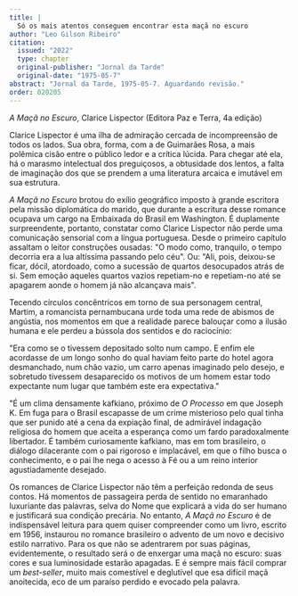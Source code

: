 ```yaml
---
title: |
  Só os mais atentos conseguem encontrar esta maçã no escuro
author: "Leo Gilson Ribeiro"
citation:
  issued: "2022"
  type: chapter
  original-publisher: "Jornal da Tarde"
  original-date: "1975-05-7"
abstract: "Jornal da Tarde, 1975-05-7. Aguardando revisão."
order: 020205
---
```


*A Maçã no Escuro*, Clarice Lispector (Editora Paz e Terra, 4a edição)

Clarice Lispector é uma ilha de admiração cercada de incompreensão de todos os lados. Sua obra, forma, com a de Guimarães Rosa, a mais polêmica cisão entre o público ledor e a crítica lúcida. Para chegar até ela, há o marasmo intelectual dos preguiçosos, a obtusidade dos lentos, a falta de imaginação dos que se prendem a uma literatura arcaica e imutável em sua estrutura.

*A Maçã no Escuro* brotou do exílio geográfico imposto à grande escritora pela missão diplomática do marido, que durante a escritura desse romance ocupava um cargo na Embaixada do Brasil em Washington. É duplamente surpreendente, portanto, constatar como Clarice Lispector não perde uma comunicação sensorial com a língua portuguesa. Desde o primeiro capítulo assaltam o leitor construções ousadas: "O modo como, tranquilo, o tempo decorria era a lua altíssima passando pelo céu". Ou: "Ali, pois, deixou-se ficar, dócil, atordoado, como a sucessão de quartos desocupados atrás de si. Sem emoção aqueles quartos vazios repetiam-no e repetiam-no até se apagarem aonde o homem já não alcançava mais".

Tecendo círculos concêntricos em torno de sua personagem central, Martim, a romancista pernambucana urde toda uma rede de abismos de angústia, nos momentos em que a realidade parece balouçar como a ilusão humana e ele perdeu a bússola dos sentidos e do raciocínio:

"Era como se o tivessem depositado solto num campo. E enfim ele acordasse de um longo sonho do qual haviam feito parte do hotel agora desmanchado, num chão vazio, um carro apenas imaginado pelo desejo, e sobretudo tivessem desaparecido os motivos de um homem estar todo expectante num lugar que também este era expectativa."

"É um clima densamente kafkiano, próximo de *O Processo* em que Joseph K. Em fuga para o Brasil escapasse de um crime misterioso pelo qual tinha que ser punido até a cena da expiação final, de admirável indagação religiosa do homem que aceita a esperança como um fardo paradoxalmente libertador. É também curiosamente kafkiano, mas em tom brasileiro, o diálogo dilacerante com o pai rigoroso e implacável, em que o filho busca o conhecimento, e o pai lhe nega o acesso à Fé ou a um reino interior agustiadamente desejado.

Os romances de Clarice Lispector não têm a perfeição redonda de seus contos. Há momentos de passageira perda de sentido no emaranhado luxuriante das palavras, selva do Nome que explicará a vida do ser humano e justificará sua condição precária. No entanto, *A Maçã no Escuro* é de indispensável leitura para quem quiser compreender como um livro, escrito em 1956, instaurou no romance brasileiro o advento de um novo e decisivo estilo narrativo. Para os que não se adentrarem por suas páginas, evidentemente, o resultado será o de enxergar uma maçã no escuro: suas cores e sua luminosidade estarão apagadas. E é sempre mais fácil comprar um *best-seller*, muito mais comestível e deglutível que esa difícil maçã anoitecida, eco de um paraíso perdido e evocado pela palavra.


